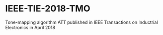 # IEEE-TIE-2018-TMO
Tone-mapping algorithm ATT published in IEEE Transactions on Inductrial Electronics in April 2018
